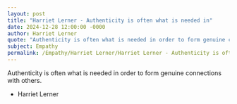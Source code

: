 ```yaml
---
layout: post
title: "Harriet Lerner - Authenticity is often what is needed in"
date: 2024-12-28 12:00:00 -0000
author: Harriet Lerner
quote: "Authenticity is often what is needed in order to form genuine connections with others."
subject: Empathy
permalink: /Empathy/Harriet Lerner/Harriet Lerner - Authenticity is often what is needed in
---
```


Authenticity is often what is needed in order to form genuine connections with others.

- Harriet Lerner
